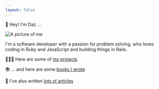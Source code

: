 ```yaml
---
layout: false
---
```


<p class="gradient-text display-l text-center display-block">👋 Hey! I'm Daz ...</p>

<img src="/images/daz.webp" alt="A picture of me" class="daz dropshadow">

I'm a software developer with a passion for problem solving, who loves coding in Ruby and JavaScript and building things in Rails.

👨🏼‍💻 Here are some of [my projects](/projects)

📚 ... and here are some [books I wrote](/books)

📝 I've also written [lots of articles](https://www.sitepoint.com/author/djones/)